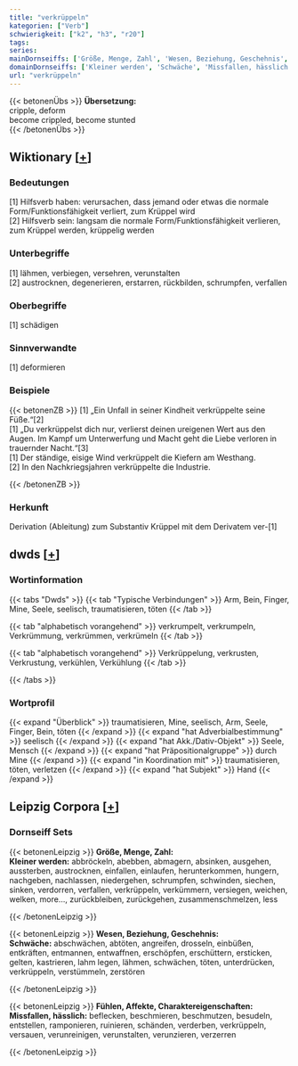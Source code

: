 ```yaml
---
title: "verkrüppeln"
kategorien: ["Verb"]
schwierigkeit: ["k2", "h3", "r20"]
tags:
series:
mainDornseiffs: ['Größe, Menge, Zahl', 'Wesen, Beziehung, Geschehnis', 'Fühlen, Affekte, Charaktereigenschaften']
domainDornseiffs: ['Kleiner werden', 'Schwäche', 'Missfallen, hässlich']
url: "verkrüppeln"
---
```


{{< betonenÜbs >}}
**Übersetzung:**  
cripple, deform  
become crippled, become stunted  
{{< /betonenÜbs >}}

## Wiktionary [[+](https://de.wiktionary.org/wiki/verkrüppeln)]

### Bedeutungen
[1] Hilfsverb haben: verursachen, dass jemand oder etwas die normale Form/Funktionsfähigkeit verliert, zum Krüppel wird  
[2] Hilfsverb sein: langsam die normale Form/Funktionsfähigkeit verlieren, zum Krüppel werden, krüppelig werden  

### Unterbegriffe
[1] lähmen, verbiegen, versehren, verunstalten  
[2] austrocknen, degenerieren, erstarren, rückbilden, schrumpfen, verfallen  

### Oberbegriffe
[1] schädigen  

### Sinnverwandte
[1] deformieren  

### Beispiele
{{< betonenZB >}}
[1] „Ein Unfall in seiner Kindheit verkrüppelte seine Füße.“[2]  
[1] „Du verkrüppelst dich nur, verlierst deinen ureigenen Wert aus den Augen. Im Kampf um Unterwerfung und Macht geht die Liebe verloren in trauernder Nacht.“[3]  
[1] Der ständige, eisige Wind verkrüppelt die Kiefern am Westhang.  
[2] In den Nachkriegsjahren verkrüppelte die Industrie.  

{{< /betonenZB >}}
### Herkunft
Derivation (Ableitung) zum Substantiv Krüppel mit dem Derivatem ver-[1]  



## dwds [[+](https://www.dwds.de/wb/verkrüppeln)]

### Wortinformation
{{< tabs "Dwds" >}}
{{< tab "Typische Verbindungen" >}}
Arm, Bein, Finger, Mine, Seele, seelisch, traumatisieren, töten
{{< /tab >}}

{{< tab "alphabetisch vorangehend" >}}
verkrumpelt, verkrumpeln, Verkrümmung, verkrümmen, verkrümeln
{{< /tab >}}

{{< tab "alphabetisch vorangehend" >}}
Verkrüppelung, verkrusten, Verkrustung, verkühlen, Verkühlung
{{< /tab >}}

{{< /tabs >}}

### Wortprofil
{{< expand "Überblick" >}} traumatisieren, Mine, seelisch, Arm, Seele, Finger, Bein, töten {{< /expand >}}
{{< expand "hat Adverbialbestimmung" >}} seelisch {{< /expand >}}
{{< expand "hat Akk./Dativ-Objekt" >}} Seele, Mensch {{< /expand >}}
{{< expand "hat Präpositionalgruppe" >}} durch Mine {{< /expand >}}
{{< expand "in Koordination mit" >}} traumatisieren, töten, verletzen {{< /expand >}}
{{< expand "hat Subjekt" >}} Hand {{< /expand >}}

## Leipzig Corpora [[+](https://corpora.uni-leipzig.de/en/res?word=verkrüppeln&corpusId=deu_newscrawl-public_2018)]

### Dornseiff Sets
{{< betonenLeipzig >}}
**Größe, Menge, Zahl:**  
**Kleiner werden:** abbröckeln, abebben, abmagern, absinken, ausgehen, aussterben, austrocknen, einfallen, einlaufen, herunterkommen, hungern, nachgeben, nachlassen, niedergehen, schrumpfen, schwinden, siechen, sinken, verdorren, verfallen, verkrüppeln, verkümmern, versiegen, weichen, welken, more..., zurückbleiben, zurückgehen, zusammenschmelzen, less  

{{< /betonenLeipzig >}}


{{< betonenLeipzig >}}
**Wesen, Beziehung, Geschehnis:**  
**Schwäche:** abschwächen, abtöten, angreifen, drosseln, einbüßen, entkräften, entmannen, entwaffnen, erschöpfen, erschüttern, ersticken, gelten, kastrieren, lahm legen, lähmen, schwächen, töten, unterdrücken, verkrüppeln, verstümmeln, zerstören  

{{< /betonenLeipzig >}}


{{< betonenLeipzig >}}
**Fühlen, Affekte, Charaktereigenschaften:**  
**Missfallen, hässlich:** beflecken, beschmieren, beschmutzen, besudeln, entstellen, ramponieren, ruinieren, schänden, verderben, verkrüppeln, versauen, verunreinigen, verunstalten, verunzieren, verzerren  

{{< /betonenLeipzig >}}
